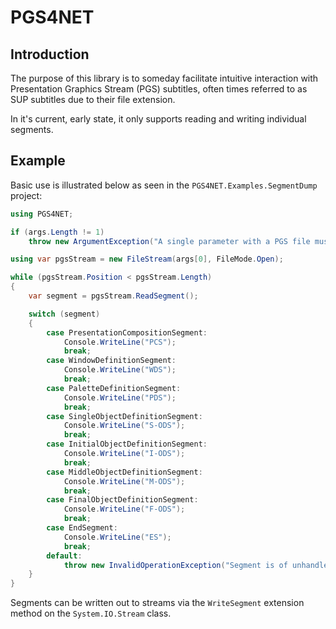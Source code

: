 ﻿<!--
    Copyright 2023 William Swartzendruber

    This Source Code Form is subject to the terms of the Mozilla Public License, v. 2.0. If a
    copy of the MPL was not distributed with this file, You can obtain one at
    https://mozilla.org/MPL/2.0/.

    SPDX-License-Identifier: MPL-2.0
-->

# PGS4NET

## Introduction

The purpose of this library is to someday facilitate intuitive interaction with Presentation
Graphics Stream (PGS) subtitles, often times referred to as SUP subtitles due to their file
extension.

In it's current, early state, it only supports reading and writing individual segments.

## Example

Basic use is illustrated below as seen in the `PGS4NET.Examples.SegmentDump` project:

```csharp
using PGS4NET;

if (args.Length != 1)
    throw new ArgumentException("A single parameter with a PGS file must be passed.");

using var pgsStream = new FileStream(args[0], FileMode.Open);

while (pgsStream.Position < pgsStream.Length)
{
    var segment = pgsStream.ReadSegment();

    switch (segment)
    {
        case PresentationCompositionSegment:
            Console.WriteLine("PCS");
            break;
        case WindowDefinitionSegment:
            Console.WriteLine("WDS");
            break;
        case PaletteDefinitionSegment:
            Console.WriteLine("PDS");
            break;
        case SingleObjectDefinitionSegment:
            Console.WriteLine("S-ODS");
            break;
        case InitialObjectDefinitionSegment:
            Console.WriteLine("I-ODS");
            break;
        case MiddleObjectDefinitionSegment:
            Console.WriteLine("M-ODS");
            break;
        case FinalObjectDefinitionSegment:
            Console.WriteLine("F-ODS");
            break;
        case EndSegment:
            Console.WriteLine("ES");
            break;
        default:
            throw new InvalidOperationException("Segment is of unhandled type.");
    }
}
```

Segments can be written out to streams via the `WriteSegment` extension method on the
`System.IO.Stream` class.
